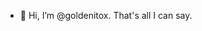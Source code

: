 - 👋 Hi, I’m @goldenitox. That's all I can say.

<!---
goldenitox/goldenitox is a ✨ special ✨ repository because its `README.md` (this file) appears on your GitHub profile.
You can click the Preview link to take a look at your changes.
--->
